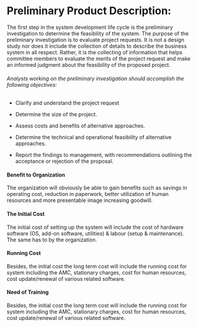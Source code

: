 # Preliminary Product Description:

The first step in the system development life cycle is the preliminary investigation to determine the feasibility of the system. The purpose of the preliminary investigation is to evaluate project requests. It is not a design study nor does it include the collection of details to describe the business system in all respect. Rather, it is the collecting of information that helps committee members to evaluate the merits of the project request and make an informed judgment about the feasibility of the proposed project.

###### Analysts working on the preliminary investigation should accomplish the following objectives:

- Clarify and understand the project request

- Determine the size of the project.

- Assess costs and benefits of alternative approaches.

- Determine the technical and operational feasibility of alternative approaches.

- Report the findings to management, with recommendations outlining the acceptance or rejection of the proposal.



#### Benefit to Organization

The organization will obviously be able to gain benefits such as savings in operating cost, reduction in paperwork, better utilization of human resources and more presentable image increasing goodwill.

#### The Initial Cost

The initial cost of setting up the system will include the cost of hardware software (OS, add-on software, utilities) & labour (setup & maintenance). The same has to by the organization.

#### Running Cost

Besides, the initial cost the long term cost will include the running cost for system including the AMC, stationary charges, cost for human resources, cost update/renewal of various related software.

#### Need of Training

Besides, the initial cost the long term cost will include the running cost for system including the AMC, stationary charges, cost for human resources, cost update/renewal of various related software.
